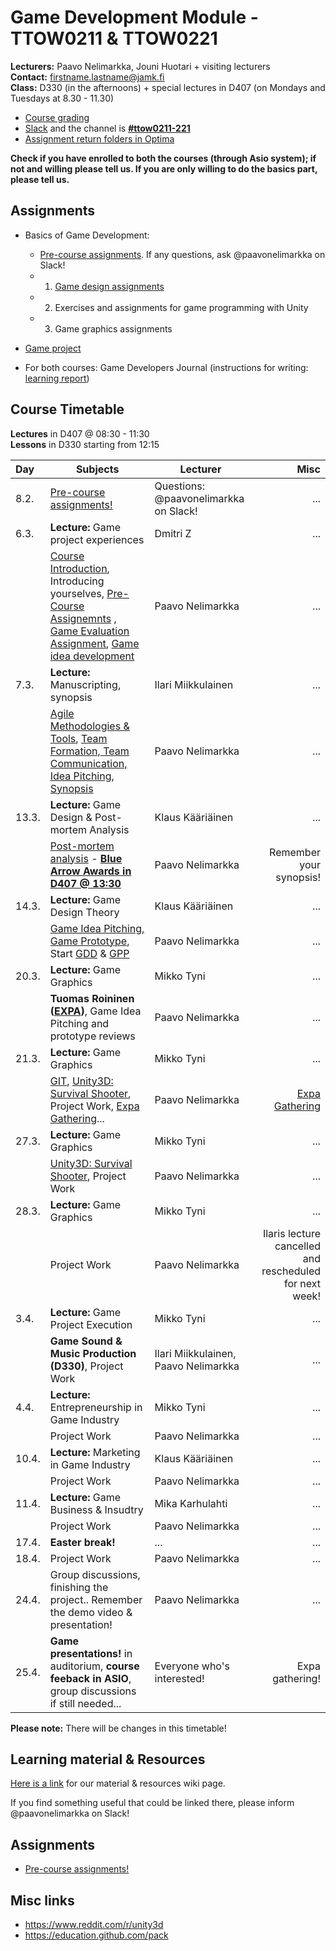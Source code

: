 # Game Development Module - TTOW0211 & TTOW0221

**Lecturers:** Paavo Nelimarkka, Jouni Huotari + visiting lecturers  
**Contact:** firstname.lastname@jamk.fi  
**Class:** D330 (in the afternoons) + special lectures in D407 (on Mondays and Tuesdays at 8.30 - 11.30)  

- [Course grading](https://github.com/JAMK-IT/TTOW0211-221-game-development/wiki/course-grading)
- [Slack](https://jamk-it.slack.com) and the channel is **[#ttow0211-221](https://jamk-it.slack.com/messages/ttow0211-221/)**
- [Assignment return folders in Optima](https://optima.jamk.fi/)

**Check if you have enrolled to both the courses (through Asio system); if not and willing please tell us. If you are only willing to do the basics part, please tell us.**


## Assignments

* Basics of Game Development: 
  * [Pre-course assignments](https://github.com/JAMK-IT/TTOW0211-221-game-development/wiki/pre-course-assignments). If any questions, ask @paavonelimarkka on Slack!
  *	1) [Game design assignments](https://github.com/JAMK-IT/TTOW0211-221-game-development/wiki/Game-design-assignments)
  *	2) Exercises and assignments for game programming with Unity 
  *	3) Game graphics assignments
* [Game project](https://github.com/JAMK-IT/TTOW0211-221-game-development/blob/master/info-project.md)

* For both courses: Game Developers Journal (instructions for writing: [learning report](http://homes.jamk.fi/~huojo/opetus/IIO50Z/LearningReport.pdf))

## Course Timetable

**Lectures** in D407 @ 08:30 - 11:30  
**Lessons** in D330 starting from 12:15

| Day | Subjects | Lecturer | Misc |
|:--------|----------|------|----:|
| 8.2. | [Pre-course assignments!](https://github.com/JAMK-IT/TTOW0211-221-game-development/wiki/pre-course-assignments) | Questions: @paavonelimarkka on Slack! | ... |
| 6.3. | **Lecture:** Game project experiences | Dmitri Z | ... |
|      | [Course Introduction](https://docs.google.com/presentation/d/15LzKXx7TdEPpJ7UOl1YgYsG7cMljwem0od90iRdRZeM/edit?usp=sharing), Introducing yourselves, [Pre-Course Assignemnts](https://github.com/JAMK-IT/TTOW0211-221-game-development/wiki/pre-course-assignments) , [Game Evaluation Assignment](https://github.com/JAMK-IT/TTOW0211-221-game-development/wiki/game-evaluation-assignment), [Game idea development](https://github.com/JAMK-IT/TTOW0211-221-game-development/wiki/Game-Idea-Development) | Paavo Nelimarkka | ... |
| 7.3. | **Lecture:** Manuscripting, synopsis | Ilari Miikkulainen | ... |
|      | [Agile Methodologies & Tools](https://github.com/JAMK-IT/TTOW0211-221-game-development/wiki/Agile-methodologies), [Team Formation, Team Communication, Idea Pitching](https://github.com/JAMK-IT/TTOW0211-221-game-development/wiki/Team-Formation), [Synopsis](https://github.com/JAMK-IT/TTOW0211-221-game-development/wiki/Assignments---Synopsis) | Paavo Nelimarkka | ... |
| 13.3. | **Lecture:** Game Design & Post-mortem Analysis | Klaus Kääriäinen | ... |
|       | [Post-mortem analysis](https://github.com/JAMK-IT/TTOW0211-221-game-development/wiki/Post-mortem-analysis) - **[Blue Arrow Awards in D407 @ 13:30](https://www.bluearrowawards.com/)** | Paavo Nelimarkka | Remember your synopsis! |
| 14.3. | **Lecture:** Game Design Theory | Klaus Kääriäinen | ... |
|       | [Game Idea Pitching, Game Prototype](https://github.com/JAMK-IT/TTOW0211-221-game-development/wiki/Game-Pitch-&-Paper-Prototype), Start [GDD](https://github.com/JAMK-IT/TTOW0211-221-game-development/wiki/Game-Design-Document#2-game-design-document) & [GPP](https://github.com/JAMK-IT/TTOW0211-221-game-development/wiki/Game-Project-Plan) | Paavo Nelimarkka | ... |
| 20.3. | **Lecture:** Game Graphics | Mikko Tyni | ... |
|       | **Tuomas Roininen ([EXPA](http://www.expa.fi/))**, Game Idea Pitching and prototype reviews | Paavo Nelimarkka | ... |
| 21.3. | **Lecture:** Game Graphics | Mikko Tyni | ... |
|       | [GIT](https://github.com/JAMK-IT/TTOW0211-221-game-development/wiki/material#git), [Unity3D: Survival Shooter](https://unity3d.com/learn/tutorials/projects/survival-shooter-tutorial), Project Work, [Expa Gathering](https://www.facebook.com/events/1624706311166333/)... | Paavo Nelimarkka | [Expa Gathering](https://www.facebook.com/events/1624706311166333/) |
| 27.3. | **Lecture:** Game Graphics | Mikko Tyni | ... |
|       | [Unity3D: Survival Shooter](https://unity3d.com/learn/tutorials/projects/survival-shooter-tutorial), Project Work | Paavo Nelimarkka | ... |
| 28.3. | **Lecture:** Game Graphics | Mikko Tyni | ... |
|       | Project Work | Paavo Nelimarkka | Ilaris lecture cancelled and rescheduled for next week! |
| 3.4. | **Lecture:** Game Project Execution | Mikko Tyni | ... |
|      | **Game Sound & Music Production (D330)**, Project Work | Ilari Miikkulainen, Paavo Nelimarkka | ... |
| 4.4. | **Lecture:** Entrepreneurship in Game Industry | Mikko Tyni | ... |
|      | Project Work | Paavo Nelimarkka | ... |
| 10.4. | **Lecture:** Marketing in Game Industry | Klaus Kääriäinen | ... |
|       | Project Work | Paavo Nelimarkka | ... |
| 11.4. | **Lecture:** Game Business & Insudtry | Mika Karhulahti | ... |
|       | Project Work | Paavo Nelimarkka | ... |
| 17.4. | **Easter break!** | ... | ... |
| 18.4. | Project Work | Paavo Nelimarkka | ... |
| 24.4. | Group discussions, finishing the project.. Remember the demo video & presentation! | Paavo Nelimarkka | ... |
| 25.4. | **Game presentations!** in auditorium, **course feeback in ASIO**, group discussions if still needed... | Everyone who's interested! | Expa gathering! |

**Please note:** There will be changes in this timetable!

## Learning material & Resources

[Here is a link](https://github.com/JAMK-IT/TTOW0211-221-game-development/wiki/material) for our material & resources wiki page. 

If you find something useful that could be linked there, please inform @paavonelimarkka on Slack!

## Assignments

- [Pre-course assignments!](https://github.com/JAMK-IT/TTOW0211-221-game-development/wiki/pre-course-assignments)

## Misc links

- https://www.reddit.com/r/unity3d
- https://education.github.com/pack

